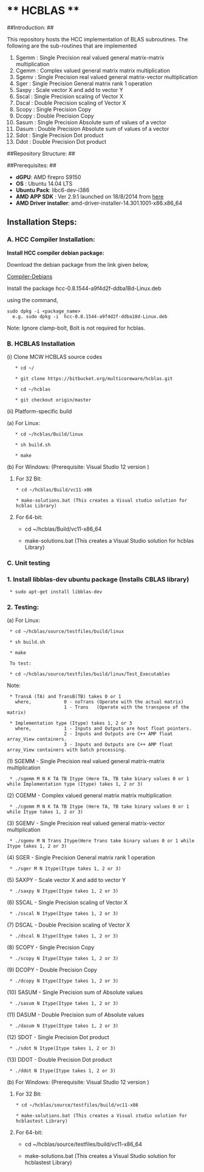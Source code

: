 # ** HCBLAS ** #

##Introduction: ##

This repository hosts the HCC implementation of BLAS subroutines. The following are the sub-routines that are implemented

1. Sgemm  : Single Precision real valued general matrix-matrix multiplication
2. Cgemm  : Complex valued general matrix matrix multiplication
3. Sgemv  : Single Precision real valued general matrix-vector multiplication
4. Sger   : Single Precision General matrix rank 1 operation
5. Saxpy  : Scale vector X and add to vector Y
6. Sscal  : Single Precision scaling of Vector X 
7. Dscal  : Double Precision scaling of Vector X
8. Scopy  : Single Precision Copy 
9. Dcopy  : Double Precision Copy
10. Sasum : Single Precision Absolute sum of values of a vector
11. Dasum : Double Precision Absolute sum of values of a vector
12. Sdot  : Single Precision Dot product
13. Ddot  : Double Precision Dot product

##Repository Structure: ##

##Prerequisites: ##
* **dGPU**:  AMD firepro S9150
* **OS** : Ubuntu 14.04 LTS
* **Ubuntu Pack**: libc6-dev-i386
* **AMD APP SDK** : Ver 2.9.1 launched on 18/8/2014 from [here](http://developer.amd.com/tools-and-sdks/opencl-zone/amd-accelerated-parallel-processing-app-sdk/)
* **AMD Driver installer**: amd-driver-installer-14.301.1001-x86.x86_64


## Installation Steps:    

### A. HCC Compiler Installation: 


**Install HCC compiler debian package:**

  Download the debian package from the link given below,
  
  [Compiler-Debians](https://multicorewareinc.egnyte.com/dl/TD5IwsNEx3)
  
  Install the package hcc-0.8.1544-a9f4d2f-ddba18d-Linux.deb 
  
  using the command,
  
    sudo dpkg -i <package_name>
      e.g. sudo dpkg -i  hcc-0.8.1544-a9f4d2f-ddba18d-Linux.deb 
      
  Note: 
      Ignore clamp-bolt, Bolt is not required for hcblas.
    


### B. HCBLAS Installation 

(i) Clone MCW HCBLAS source codes

       * cd ~/
   
       * git clone https://bitbucket.org/multicoreware/hcblas.git 

       * cd ~/hcblas

       * git checkout origin/master
   
(ii) Platform-specific build

(a) For Linux:  

       * cd ~/hcblas/Build/linux

       * sh build.sh

       * make

(b)  For Windows: (Prerequisite: Visual Studio 12 version )
       
1. For 32 Bit:

       * cd ~/hcblas/Build/vc11-x86

       * make-solutions.bat (This creates a Visual studio solution for hcblas Library) 

 2. For 64-bit:

       * cd ~/hcblas/Build/vc11-x86_64

       * make-solutions.bat (This creates a Visual Studio solution for hcblas Library)
       
### C. Unit testing

### 1. Install libblas-dev ubuntu package (Installs CBLAS library)

     * sudo apt-get install libblas-dev

### 2. Testing:
    
(a) For Linux:

     * cd ~/hcblas/source/testfiles/build/linux
     
     * sh build.sh
     
     * make

     To test:

     * cd ~/hcblas/source/testfiles/build/linux/Test_Executables
     
Note:
     
     * TransA (TA) and TransB(TB) takes 0 or 1
       where,            0 - noTrans (Operate with the actual matrix)
                         1 - Trans   (Operate with the transpose of the matrix)
                         
     * Implementation type (Itype) takes 1, 2 or 3
       where,            1 - Inputs and Outputs are host float pointers.
                         2 - Inputs and Outputs are C++ AMP float array_View containers.
                         3 - Inputs and Outputs are C++ AMP float array_View containers with batch processing.
     
  (1) SGEMM - Single Precision real valued general matrix-matrix multiplication 
     
     * ./sgemm M N K TA TB Itype (Here TA, TB take binary values 0 or 1 while Implementation type (Itype) takes 1, 2 or 3)
  
  (2) CGEMM - Complex valued general matrix matrix multiplication

     * ./cgemm M N K TA TB Itype (Here TA, TB take binary values 0 or 1 while Itype takes 1, 2 or 3)

  (3) SGEMV - Single Precision real valued general matrix-vector multiplication
       
     * ./sgemv M N Trans Itype(Here Trans take binary values 0 or 1 while Itype takes 1, 2 or 3)

  (4) SGER - Single Precision General matrix rank 1 operation
 
     * ./sger M N Itype(Itype takes 1, 2 or 3)

  (5) SAXPY - Scale vector X and add to vector Y
    
     * ./saxpy N Itype(Itype takes 1, 2 or 3)

  (6) SSCAL - Single Precision scaling of Vector X 
  
     * ./sscal N Itype(Itype takes 1, 2 or 3)

  (7) DSCAL - Double Precision scaling of Vector X
   
     * ./dscal N Itype(Itype takes 1, 2 or 3)
 
  (8) SCOPY - Single Precision Copy 

     * ./scopy N Itype(Itype takes 1, 2 or 3)

  (9) DCOPY - Double Precision Copy
   
     * ./dcopy N Itype(Itype takes 1, 2 or 3)

  (10) SASUM - Single Precision sum of Absolute values

     * ./sasum N Itype(Itype takes 1, 2 or 3)

  (11) DASUM - Double Precision sum of Absolute values

     * ./dasum N Itype(Itype takes 1, 2 or 3)

  (12) SDOT - Single Precision Dot product

     * ./sdot N Itype(Itype takes 1, 2 or 3)

  (13) DDOT - Double Precision Dot product

     * ./ddot N Itype(Itype takes 1, 2 or 3)
     
(b)  For Windows: (Prerequisite: Visual Studio 12 version )
       
1. For 32 Bit:

       * cd ~/hcblas/source/testfiles/build/vc11-x86

       * make-solutions.bat (This creates a Visual studio solution for hcblastest Library) 

 2. For 64-bit:

       * cd ~/hcblas/source/testfiles/build/vc11-x86_64

       * make-solutions.bat (This creates a Visual Studio solution for hcblastest Library)